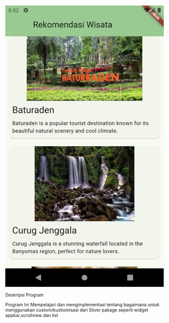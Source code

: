 ![alt text](Screenshot_1730555546-1.png)

Deskripsi Program

Program Ini Mempelajari dan mengimplementasi tentang bagaimana untuk menggunakan custom/kustiomisasi dari Sliver pakage seperti widget appbar,scrollview dan list 